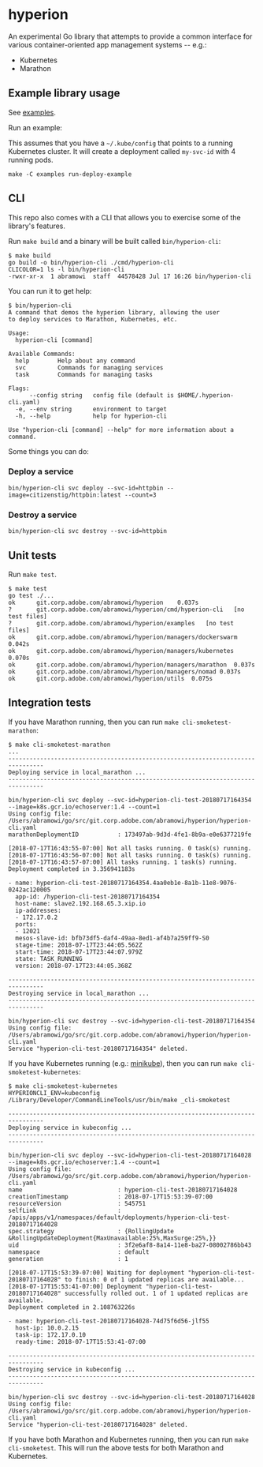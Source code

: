 # hyperion

An experimental Go library that attempts to provide a common interface for
various container-oriented app management systems -- e.g.:

- Kubernetes
- Marathon

## Example library usage

See [examples].

Run an example:

This assumes that you have a `~/.kube/config` that points to a running
Kubernetes cluster. It will create a deployment called `my-svc-id` with 4
running pods.

```
make -C examples run-deploy-example
```

## CLI

This repo also comes with a CLI that allows you to exercise some of the
library's features.

Run `make build` and a binary will be built called `bin/hyperion-cli`:

```
$ make build
go build -o bin/hyperion-cli ./cmd/hyperion-cli
CLICOLOR=1 ls -l bin/hyperion-cli
-rwxr-xr-x  1 abramowi  staff  44578428 Jul 17 16:26 bin/hyperion-cli
```

You can run it to get help:

```
$ bin/hyperion-cli
A command that demos the hyperion library, allowing the user
to deploy services to Marathon, Kubernetes, etc.

Usage:
  hyperion-cli [command]

Available Commands:
  help        Help about any command
  svc         Commands for managing services
  task        Commands for managing tasks

Flags:
      --config string   config file (default is $HOME/.hyperion-cli.yaml)
  -e, --env string      environment to target
  -h, --help            help for hyperion-cli

Use "hyperion-cli [command] --help" for more information about a command.
```

Some things you can do:

### Deploy a service

```
bin/hyperion-cli svc deploy --svc-id=httpbin --image=citizenstig/httpbin:latest --count=3
```

### Destroy a service

```
bin/hyperion-cli svc destroy --svc-id=httpbin
```

## Unit tests

Run `make test`.

```
$ make test
go test ./...
ok  	git.corp.adobe.com/abramowi/hyperion	0.037s
?   	git.corp.adobe.com/abramowi/hyperion/cmd/hyperion-cli	[no test files]
?   	git.corp.adobe.com/abramowi/hyperion/examples	[no test files]
ok  	git.corp.adobe.com/abramowi/hyperion/managers/dockerswarm	0.042s
ok  	git.corp.adobe.com/abramowi/hyperion/managers/kubernetes	0.070s
ok  	git.corp.adobe.com/abramowi/hyperion/managers/marathon	0.037s
ok  	git.corp.adobe.com/abramowi/hyperion/managers/nomad	0.037s
ok  	git.corp.adobe.com/abramowi/hyperion/utils	0.075s
```

## Integration tests

If you have Marathon running, then you can run `make cli-smoketest-marathon`:

```
$ make cli-smoketest-marathon
...
--------------------------------------------------------------------------------
Deploying service in local_marathon ...
--------------------------------------------------------------------------------

bin/hyperion-cli svc deploy --svc-id=hyperion-cli-test-20180717164354 --image=k8s.gcr.io/echoserver:1.4 --count=1
Using config file: /Users/abramowi/go/src/git.corp.adobe.com/abramowi/hyperion/hyperion-cli.yaml
marathonDeploymentID           : 173497ab-9d3d-4fe1-8b9a-e0e6377219fe

[2018-07-17T16:43:55-07:00] Not all tasks running. 0 task(s) running.
[2018-07-17T16:43:56-07:00] Not all tasks running. 0 task(s) running.
[2018-07-17T16:43:57-07:00] All tasks running. 1 task(s) running.
Deployment completed in 3.356941183s

- name: hyperion-cli-test-20180717164354.4aa0eb1e-8a1b-11e8-9076-0242ac120005
  app-id: /hyperion-cli-test-20180717164354
  host-name: slave2.192.168.65.3.xip.io
  ip-addresses:
  - 172.17.0.2
  ports:
  - 12021
  mesos-slave-id: bfb73df5-daf4-49aa-8ed1-af4b7a259ff9-S0
  stage-time: 2018-07-17T23:44:05.562Z
  start-time: 2018-07-17T23:44:07.979Z
  state: TASK_RUNNING
  version: 2018-07-17T23:44:05.368Z

--------------------------------------------------------------------------------
Destroying service in local_marathon ...
--------------------------------------------------------------------------------

bin/hyperion-cli svc destroy --svc-id=hyperion-cli-test-20180717164354
Using config file: /Users/abramowi/go/src/git.corp.adobe.com/abramowi/hyperion/hyperion-cli.yaml
Service "hyperion-cli-test-20180717164354" deleted.
```

If you have Kubernetes running (e.g.: [minikube]), then you can run `make
cli-smoketest-kubernetes`:

```
$ make cli-smoketest-kubernetes
HYPERIONCLI_ENV=kubeconfig /Library/Developer/CommandLineTools/usr/bin/make _cli-smoketest

--------------------------------------------------------------------------------
Deploying service in kubeconfig ...
--------------------------------------------------------------------------------

bin/hyperion-cli svc deploy --svc-id=hyperion-cli-test-20180717164028 --image=k8s.gcr.io/echoserver:1.4 --count=1
Using config file: /Users/abramowi/go/src/git.corp.adobe.com/abramowi/hyperion/hyperion-cli.yaml
name                           : hyperion-cli-test-20180717164028
creationTimestamp              : 2018-07-17T15:53:39-07:00
resourceVersion                : 545751
selfLink                       : /apis/apps/v1/namespaces/default/deployments/hyperion-cli-test-20180717164028
spec.strategy                  : {RollingUpdate &RollingUpdateDeployment{MaxUnavailable:25%,MaxSurge:25%,}}
uid                            : 3f2e6af8-8a14-11e8-ba27-08002786bb43
namespace                      : default
generation                     : 1

[2018-07-17T15:53:39-07:00] Waiting for deployment "hyperion-cli-test-20180717164028" to finish: 0 of 1 updated replicas are available...
[2018-07-17T15:53:41-07:00] Deployment "hyperion-cli-test-20180717164028" successfully rolled out. 1 of 1 updated replicas are available.
Deployment completed in 2.108763226s

- name: hyperion-cli-test-20180717164028-74d75f6d56-jlf55
  host-ip: 10.0.2.15
  task-ip: 172.17.0.10
  ready-time: 2018-07-17T15:53:41-07:00

--------------------------------------------------------------------------------
Destroying service in kubeconfig ...
--------------------------------------------------------------------------------

bin/hyperion-cli svc destroy --svc-id=hyperion-cli-test-20180717164028
Using config file: /Users/abramowi/go/src/git.corp.adobe.com/abramowi/hyperion/hyperion-cli.yaml
Service "hyperion-cli-test-20180717164028" deleted.
```

If you have both Marathon and Kubernetes running, then you can run `make
cli-smoketest`. This will run the above tests for both Marathon and Kubernetes.


[examples]: examples
[minikube]: https://github.com/kubernetes/minikube
